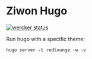 Ziwon Hugo
===========
[![wercker status](https://app.wercker.com/status/bfe59ded906691a4f43c95149c704184/m/master "wercker status")](https://app.wercker.com/project/byKey/bfe59ded906691a4f43c95149c704184)

Run hugo with a specific theme:
```
hugo server -t redlounge -w -v
```

